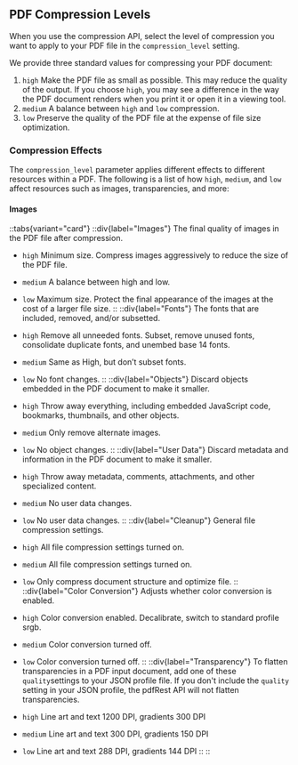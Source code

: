 
## PDF Compression Levels

When you use the compression API, select the level of compression you want to apply to your PDF file in the `compression_level` setting.

We provide three standard values for compressing your PDF document:

1. `high` Make the PDF file as small as possible. This may reduce the quality of the output. If you choose `high`, you may see a difference in the way the PDF document renders when you print it or open it in a viewing tool.
2. `medium` A balance between `high` and `low` compression.
3. `low` Preserve the quality of the PDF file at the expense of file size optimization.

### Compression Effects

The `compression_level` parameter applies different effects to different resources within a PDF. The following is a list of how `high`, `medium`, and `low` affect resources such as images, transparencies, and more:

#### Images


::tabs{variant="card"}
  ::div{label="Images"}
  The final quality of images in the PDF file after compression.

- `high` Minimum size. Compress images aggressively to reduce the size of the PDF file.
- `medium` A balance between high and low.
- `low` Maximum size. Protect the final appearance of the images at the cost of a larger file size.
  ::
  ::div{label="Fonts"}
The fonts that are included, removed, and/or subsetted.

- `high` Remove all unneeded fonts. Subset, remove unused fonts, consolidate duplicate fonts, and unembed base 14 fonts.
- `medium` Same as High, but don’t subset fonts.
- `low` No font changes.
  ::
  ::div{label="Objects"}
Discard objects embedded in the PDF document to make it smaller.

- `high` Throw away everything, including embedded JavaScript code, bookmarks, thumbnails, and other objects.
- `medium` Only remove alternate images.
- `low` No object changes.
  ::
  ::div{label="User Data"}
Discard metadata and information in the PDF document to make it smaller.

- `high` Throw away metadata, comments, attachments, and other specialized content.
- `medium` No user data changes.
- `low` No user data changes.
  ::
  ::div{label="Cleanup"}
General file compression settings.

- `high` All file compression settings turned on.
- `medium` All file compression settings turned on.
- `low` Only compress document structure and optimize file.
  ::
  ::div{label="Color Conversion"}
Adjusts whether color conversion is enabled.

- `high` Color conversion enabled. Decalibrate, switch to standard profile srgb.
- `medium` Color conversion turned off.
- `low` Color conversion turned off.
  ::
  ::div{label="Transparency"}
To flatten transparencies in a PDF input document, add one of these `quality`settings to your JSON profile file. If you don't include the `quality` setting in your JSON profile, the pdfRest API will not flatten transparencies.

- `high` Line art and text 1200 DPI, gradients 300 DPI
- `medium` Line art and text 300 DPI, gradients 150 DPI
- `low` Line art and text 288 DPI, gradients 144 DPI
  ::
::
